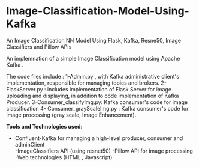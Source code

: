 # Image-Classification-Model-Using-Kafka
An Image Classification NN Model Using Flask, Kafka, Resne50, Image Classifiers and Pillow APIs



An implemnation of a simple Image Classification model using Apache Kafka . 

The code files include : 
1-Admin.py , with Kafka administrative client's implementation, responsible for managing topics and brokers. 
2-FlaskServer.py : includes implementation of Flask Server for image uploading and displaying, in addition to code implementation of  Kafka Producer.
3-Consumer_classifyImg.py: Kafka consumer's code for image classification 
4- Consumer_grayScaleImg.py : Kafka consumer's code for image processing (gray scale, Image Enhancement). 

**Tools and Technologies used:**
- Confluent-Kafka for managing a high-level producer, consumer and adminClient  
-ImageClassifiers API (using resnet50)
-Pillow API for image processing
-Web technologies (HTML , Javascript)
